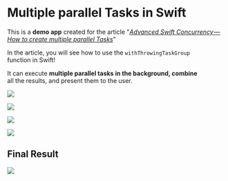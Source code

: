 # Multiple parallel Tasks in Swift


This is a **demo app** created for the article "*[Advanced Swift 
Concurrency — How to create multiple parallel 
Tasks](https://medium.com/@mattia.fochesato/advanced-swift-concurrency-how-to-create-multiple-parallel-tasks-6ed30755bdf3?source=friends_link&sk=04e76f127a97bda7ee8e19a83583a937)*"

In the article, you will see how to use the  `withThrowingTaskGroup`  
function in Swift!

 It can execute  **multiple parallel tasks in the background, combine**  
all the results, and present them to the user.

<p align="center">

<img 
src="https://img.shields.io/badge/swift-F54A2A?style=for-the-badge&logo=swift&logoColor=white" 
/>

<img 
src="https://img.shields.io/badge/swiftui-0348A5?style=for-the-badge&logo=swift&logoColor=white" 
/>


<img 
src="https://img.shields.io/badge/Xcode-007ACC?style=for-the-badge&logo=Xcode&logoColor=white" 
/>

<img 
src="https://img.shields.io/badge/github-%23121011.svg?style=for-the-badge&logo=github&logoColor=white" 
/>

</p>



## Final Result

<img align="center"  
src="https://cdn-images-1.medium.com/max/1600/1*TYPQ8u0Xp9NpFiH1VxOOCA.png">
